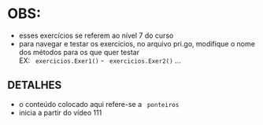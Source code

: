 # OBS:
- esses exercícios se referem ao nível 7 do curso
- para navegar e testar os exercicios, no arquivo pri.go, modifique o nome dos métodos para os que quer testar <br>
EX:  ``` exercicios.Exer1()``` - ``` exercicios.Exer2()``` ...

## DETALHES
- o conteúdo colocado aqui refere-se a ``` ponteiros```
- inicia a partir do vídeo 111
